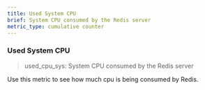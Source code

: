 ```yaml
---
title: Used System CPU
brief: System CPU consumed by the Redis server
metric_type: cumulative counter
---
```

### Used System CPU

> used_cpu_sys: System CPU consumed by the Redis server

Use this metric to see how much cpu is being consumed by Redis.

